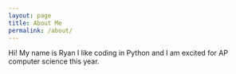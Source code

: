 ```yaml
---
layout: page
title: About Me
permalink: /about/
---
```


Hi! My name is Ryan I like coding in Python and I am excited for AP computer science this year.



[^1]:a blogging platform that natively supports Jupyter notebooks in addition to other formats.
